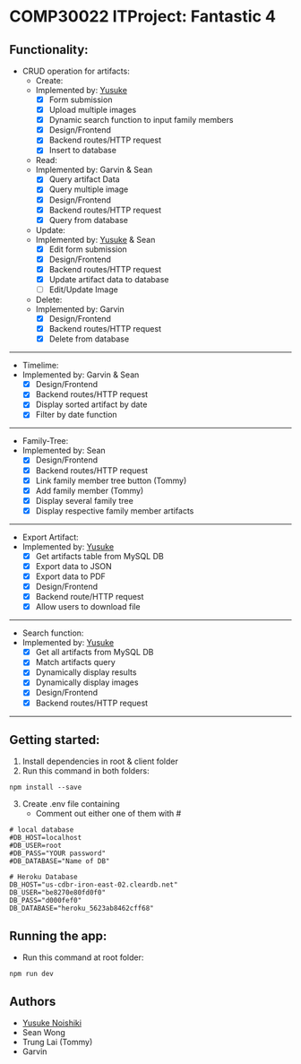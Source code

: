 # COMP30022 ITProject: Fantastic 4

## Functionality:
- CRUD operation for artifacts:
  - Create:
  - Implemented by: [Yusuke](https://github.com/n-yuusuke)
    - [x] Form submission
    - [x] Upload multiple images
    - [x] Dynamic search function to input family members
    - [x] Design/Frontend
    - [x] Backend routes/HTTP request
    - [x] Insert to database
    
  - Read:
  - Implemented by: Garvin & Sean
    - [x] Query artifact Data
    - [x] Query multiple image
    - [x] Design/Frontend
    - [x] Backend routes/HTTP request
    - [x] Query from database
    
  - Update:
  - Implemented by: [Yusuke](https://github.com/n-yuusuke) & Sean
    - [x] Edit form submission
    - [x] Design/Frontend
    - [x] Backend routes/HTTP request
    - [x] Update artifact data to database
    - [ ] Edit/Update Image
    
  - Delete:
  - Implemented by: Garvin
    - [x] Design/Frontend
    - [x] Backend routes/HTTP request
    - [x] Delete from database
---
- Timelime:
- Implemented by: Garvin & Sean
  - [x] Design/Frontend
  - [x] Backend routes/HTTP request
  - [x] Display sorted artifact by date
  - [x] Filter by date function
---
- Family-Tree:
- Implemented by: Sean
  - [x] Design/Frontend
  - [x] Backend routes/HTTP request
  - [x] Link family member tree button (Tommy)
  - [x] Add family member (Tommy)
  - [x] Display several family tree
  - [x] Display respective family member artifacts
---
- Export Artifact:
- Implemented by: [Yusuke](https://github.com/n-yuusuke)
  - [x] Get artifacts table from MySQL DB
  - [x] Export data to JSON
  - [x] Export data to PDF
  - [x] Design/Frontend
  - [x] Backend route/HTTP request
  - [x] Allow users to download file
---
- Search function:
- Implemented by: [Yusuke](https://github.com/n-yuusuke)
  - [x] Get all artifacts from MySQL DB
  - [x] Match artifacts query
  - [x] Dynamically display results
  - [x] Dynamically display images
  - [x] Design/Frontend
  - [x] Backend routes/HTTP request
---

## Getting started:
1. Install dependencies in root & client folder
2. Run this command in both folders:
```
npm install --save
```
3. Create .env file containing
   - Comment out either one of them with #
```
# local database
#DB_HOST=localhost
#DB_USER=root
#DB_PASS="YOUR password"
#DB_DATABASE="Name of DB"

# Heroku Database
DB_HOST="us-cdbr-iron-east-02.cleardb.net"
DB_USER="be8270e80fd0f0"
DB_PASS="d000fef0"
DB_DATABASE="heroku_5623ab8462cff68"
```

## Running the app:
- Run this command at root folder:
```
npm run dev
```
## Authors
   - [Yusuke Noishiki](https://github.com/n-yuusuke)
   - Sean Wong
   - Trung Lai (Tommy)
   - Garvin
